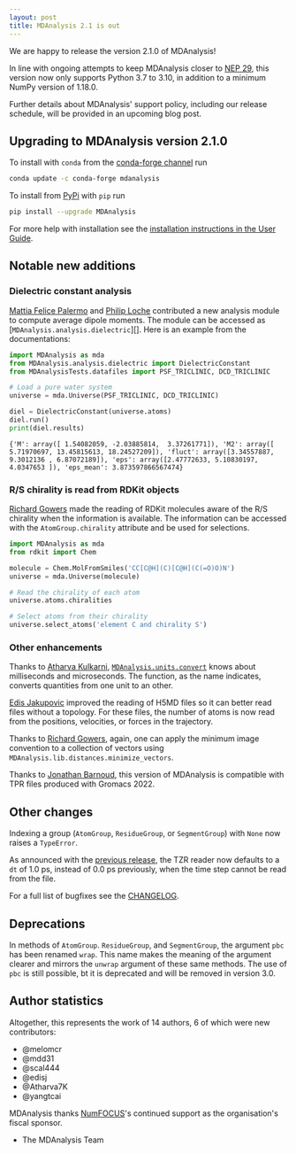 ```yaml
---
layout: post
title: MDAnalysis 2.1 is out
---
```


We are happy to release the version 2.1.0 of MDAnalysis!

In line with ongoing attempts to keep MDAnalysis closer to [NEP 29][], this version now only supports Python 3.7 to 3.10, in addition to a minimum NumPy version of 1.18.0.

Further details about MDAnalysis' support policy, including our release schedule, will be provided in an upcoming blog post.

## Upgrading to MDAnalysis version 2.1.0

To install with `conda` from the [conda-forge channel][] run

```bash
conda update -c conda-forge mdanalysis
```

To install from [PyPi][] with `pip` run

```bash
pip install --upgrade MDAnalysis
```

For more help with installation see the [installation instructions in the User Guide][].


## Notable new additions

### Dielectric constant analysis

[Mattia Felice Palermo][] and [Philip Loche][] contributed a new analysis module to compute average dipole moments. The module can be accessed as [`MDAnalysis.analysis.dielectric`][]. Here is an example from the documentations:

```python
import MDAnalysis as mda
from MDAnalysis.analysis.dielectric import DielectricConstant
from MDAnalysisTests.datafiles import PSF_TRICLINIC, DCD_TRICLINIC

# Load a pure water system
universe = mda.Universe(PSF_TRICLINIC, DCD_TRICLINIC)

diel = DielectricConstant(universe.atoms)
diel.run()
print(diel.results)
```

```
{'M': array([ 1.54082059, -2.03885814,  3.37261771]), 'M2': array([ 5.71970697, 13.45815613, 18.24527209]), 'fluct': array([3.34557887, 9.3012136 , 6.87072189]), 'eps': array([2.47772633, 5.10830197, 4.0347653 ]), 'eps_mean': 3.873597866567474}
```

### R/S chirality is read from RDKit objects

[Richard Gowers][] made the reading of RDKit molecules aware of the R/S chirality when the information is available. The information can be accessed with the `AtomGroup.chirality` attribute and be used for selections.

```python
import MDAnalysis as mda
from rdkit import Chem

molecule = Chem.MolFromSmiles('CC[C@H](C)[C@H](C(=O)O)N')
universe = mda.Universe(molecule)

# Read the chirality of each atom
universe.atoms.chiralities

# Select atoms from their chirality
universe.select_atoms('element C and chirality S')
```

### Other enhancements

Thanks to [Atharva Kulkarni][], [`MDAnalysis.units.convert`][] knows about milliseconds and microseconds. The function, as the name indicates, converts quantities from one unit to an other.

[Edis Jakupovic][] improved the reading of H5MD files so it can better read files without a topology. For these files, the number of atoms is now read from the positions, velocities, or forces in the trajectory.

Thanks to [Richard Gowers][], again, one can apply the minimum image convention to a collection of vectors using `MDAnalysis.lib.distances.minimize_vectors`.

Thanks to [Jonathan Barnoud][], this version of MDAnalysis is compatible with TPR files produced with Gromacs 2022.


## Other changes

Indexing a group (`AtomGroup`, `ResidueGroup`, or `SegmentGroup`) with `None` now raises a `TypeError`.

As announced with the [previous release][], the TZR reader now defaults to a `dt` of 1.0 ps, instead of 0.0 ps previously, when the time step cannot be read from the file.

For a full list of bugfixes see the [CHANGELOG][].

## Deprecations

In methods of `AtomGroup`. `ResidueGroup`, and `SegmentGroup`, the argument `pbc` has been renamed `wrap`. This name makes the meaning of the argument clearer and mirrors the `unwrap` argument of these same methods. The use of `pbc` is still possible, bt it is deprecated and will be removed in version 3.0.

## Author statistics

Altogether, this represents the work of 14 authors, 6 of which were new contributors:

- @melomcr
- @mdd31
- @scal444
- @edisj
- @Atharva7K
- @yangtcai

MDAnalysis thanks [NumFOCUS][]'s continued support as the organisation's fiscal sponsor.

- The MDAnalysis Team

[installation instructions in the User Guide]: https://userguide.mdanalysis.org/stable/installation.html
[conda-forge channel]: https://anaconda.org/conda-forge/mdanalysis
[PyPi]: https://pypi.org/project/MDAnalysis/
[NumFOCUS]: https://www.numfocus.org
[CHANGELOG]: https://github.com/MDAnalysis/mdanalysis/blob/release-2.1.0/package/CHANGELOG
[NEP 29]: https://numpy.org/neps/nep-0029-deprecation_policy.html
[Mattia Felice Palermo]: @mattiafelice-palermo
[Philip Loche]: @PicoCentury
[`MDAnalysis.units.convert`]: https://docs.mdanalysis.org/stable/documentation_pages/units.html?highlight=unit#MDAnalysis.units.convert
[Atharva Kulkarni]: @Atharva7K
[Richard Gowers]: [@richardjgowers]
[Edis Jakupovic]: [@edisj]
[Jonathan Barnoud]: [@jbarnoud]
[previous release]: https://www.mdanalysis.org/2021/08/22/release-2.0.0/
